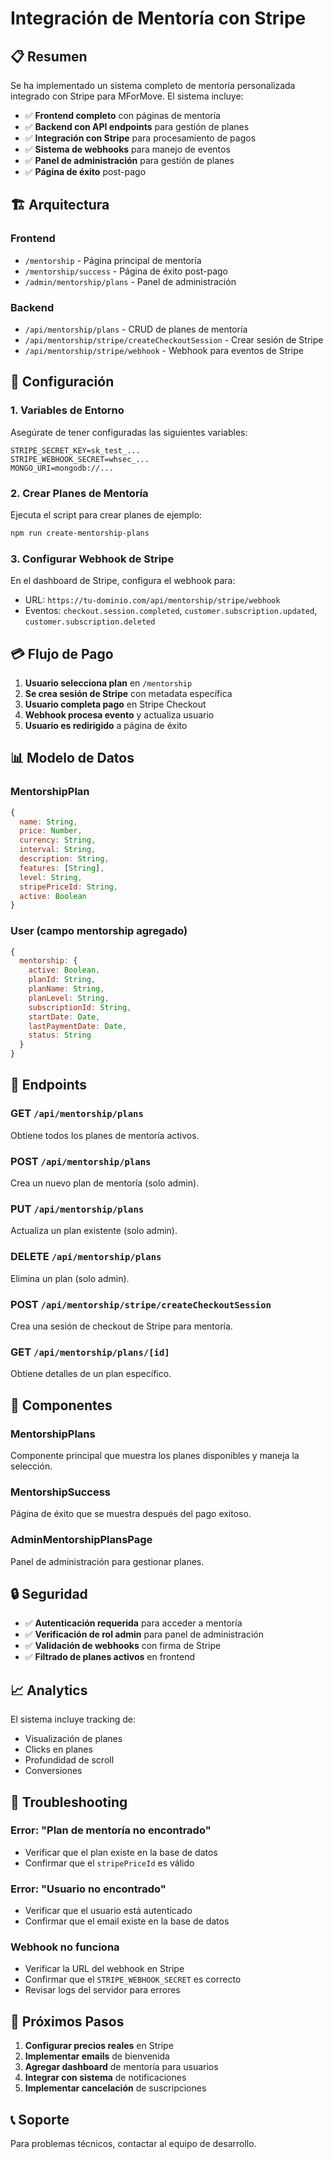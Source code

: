 # Integración de Mentoría con Stripe

## 📋 Resumen

Se ha implementado un sistema completo de mentoría personalizada integrado con Stripe para MForMove. El sistema incluye:

- ✅ **Frontend completo** con páginas de mentoría
- ✅ **Backend con API endpoints** para gestión de planes
- ✅ **Integración con Stripe** para procesamiento de pagos
- ✅ **Sistema de webhooks** para manejo de eventos
- ✅ **Panel de administración** para gestión de planes
- ✅ **Página de éxito** post-pago

## 🏗️ Arquitectura

### Frontend
- `/mentorship` - Página principal de mentoría
- `/mentorship/success` - Página de éxito post-pago
- `/admin/mentorship/plans` - Panel de administración

### Backend
- `/api/mentorship/plans` - CRUD de planes de mentoría
- `/api/mentorship/stripe/createCheckoutSession` - Crear sesión de Stripe
- `/api/mentorship/stripe/webhook` - Webhook para eventos de Stripe

## 🚀 Configuración

### 1. Variables de Entorno

Asegúrate de tener configuradas las siguientes variables:

```env
STRIPE_SECRET_KEY=sk_test_...
STRIPE_WEBHOOK_SECRET=whsec_...
MONGO_URI=mongodb://...
```

### 2. Crear Planes de Mentoría

Ejecuta el script para crear planes de ejemplo:

```bash
npm run create-mentorship-plans
```

### 3. Configurar Webhook de Stripe

En el dashboard de Stripe, configura el webhook para:
- URL: `https://tu-dominio.com/api/mentorship/stripe/webhook`
- Eventos: `checkout.session.completed`, `customer.subscription.updated`, `customer.subscription.deleted`

## 💳 Flujo de Pago

1. **Usuario selecciona plan** en `/mentorship`
2. **Se crea sesión de Stripe** con metadata específica
3. **Usuario completa pago** en Stripe Checkout
4. **Webhook procesa evento** y actualiza usuario
5. **Usuario es redirigido** a página de éxito

## 📊 Modelo de Datos

### MentorshipPlan
```javascript
{
  name: String,
  price: Number,
  currency: String,
  interval: String,
  description: String,
  features: [String],
  level: String,
  stripePriceId: String,
  active: Boolean
}
```

### User (campo mentorship agregado)
```javascript
{
  mentorship: {
    active: Boolean,
    planId: String,
    planName: String,
    planLevel: String,
    subscriptionId: String,
    startDate: Date,
    lastPaymentDate: Date,
    status: String
  }
}
```

## 🔧 Endpoints

### GET `/api/mentorship/plans`
Obtiene todos los planes de mentoría activos.

### POST `/api/mentorship/plans`
Crea un nuevo plan de mentoría (solo admin).

### PUT `/api/mentorship/plans`
Actualiza un plan existente (solo admin).

### DELETE `/api/mentorship/plans`
Elimina un plan (solo admin).

### POST `/api/mentorship/stripe/createCheckoutSession`
Crea una sesión de checkout de Stripe para mentoría.

### GET `/api/mentorship/plans/[id]`
Obtiene detalles de un plan específico.

## 🎨 Componentes

### MentorshipPlans
Componente principal que muestra los planes disponibles y maneja la selección.

### MentorshipSuccess
Página de éxito que se muestra después del pago exitoso.

### AdminMentorshipPlansPage
Panel de administración para gestionar planes.

## 🔒 Seguridad

- ✅ **Autenticación requerida** para acceder a mentoría
- ✅ **Verificación de rol admin** para panel de administración
- ✅ **Validación de webhooks** con firma de Stripe
- ✅ **Filtrado de planes activos** en frontend

## 📈 Analytics

El sistema incluye tracking de:
- Visualización de planes
- Clicks en planes
- Profundidad de scroll
- Conversiones

## 🐛 Troubleshooting

### Error: "Plan de mentoría no encontrado"
- Verificar que el plan existe en la base de datos
- Confirmar que el `stripePriceId` es válido

### Error: "Usuario no encontrado"
- Verificar que el usuario está autenticado
- Confirmar que el email existe en la base de datos

### Webhook no funciona
- Verificar la URL del webhook en Stripe
- Confirmar que el `STRIPE_WEBHOOK_SECRET` es correcto
- Revisar logs del servidor para errores

## 🔄 Próximos Pasos

1. **Configurar precios reales** en Stripe
2. **Implementar emails** de bienvenida
3. **Agregar dashboard** de mentoría para usuarios
4. **Integrar con sistema** de notificaciones
5. **Implementar cancelación** de suscripciones

## 📞 Soporte

Para problemas técnicos, contactar al equipo de desarrollo. 